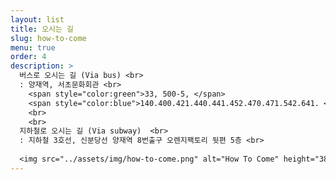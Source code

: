 ```yaml
---
layout: list
title: 오시는 길 
slug: how-to-come 
menu: true
order: 4
description: >
  버스로 오시는 길 (Via bus) <br>
  : 양재역, 서초문화회관 <br>
    <span style="color:green">33, 500-5, </span>
    <span style="color:blue">140.400.421.440.441.452.470.471.542.641. </span> <br>
    <br>
    <br>
  지하철로 오시는 길 (Via subway)  <br>
  : 지하철 3호선, 신분당선 양재역 8번출구 오렌지팩토리 뒷편 5층 <br>
  
  <img src="../assets/img/how-to-come.png" alt="How To Come" height="380" width="380" />
---
```

